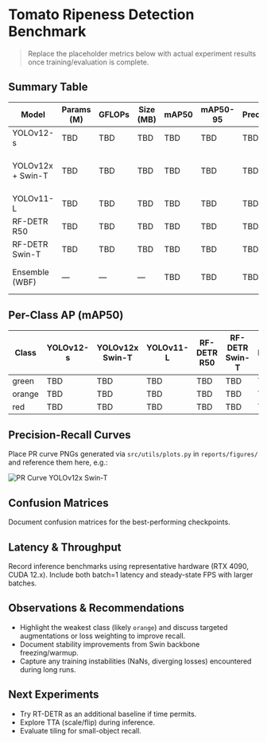 # Tomato Ripeness Detection Benchmark

> Replace the placeholder metrics below with actual experiment results once
> training/evaluation is complete.

## Summary Table

| Model | Params (M) | GFLOPs | Size (MB) | mAP50 | mAP50-95 | Precision | Recall | Latency (ms/img) | Throughput (FPS) | VRAM (GB) | Notes |
|-------|------------|--------|-----------|-------|----------|-----------|--------|------------------|------------------|-----------|-------|
| YOLOv12-s | TBD | TBD | TBD | TBD | TBD | TBD | TBD | TBD | TBD | TBD | Baseline 1280px |
| YOLOv12x + Swin-T | TBD | TBD | TBD | TBD | TBD | TBD | TBD | TBD | TBD | TBD | Swin backbone, freeze 15 epochs |
| YOLOv11-L | TBD | TBD | TBD | TBD | TBD | TBD | TBD | TBD | TBD | TBD | |
| RF-DETR R50 | TBD | TBD | TBD | TBD | TBD | TBD | TBD | TBD | TBD | TBD | |
| RF-DETR Swin-T | TBD | TBD | TBD | TBD | TBD | TBD | TBD | TBD | TBD | TBD | |
| Ensemble (WBF) | — | — | — | TBD | TBD | TBD | TBD | TBD | TBD | TBD | Weighted boxes fusion |

## Per-Class AP (mAP50)

| Class | YOLOv12-s | YOLOv12x Swin-T | YOLOv11-L | RF-DETR R50 | RF-DETR Swin-T | Ensemble |
|-------|-----------|-----------------|-----------|-------------|----------------|----------|
| green | TBD | TBD | TBD | TBD | TBD | TBD |
| orange | TBD | TBD | TBD | TBD | TBD | TBD |
| red | TBD | TBD | TBD | TBD | TBD | TBD |

## Precision-Recall Curves

Place PR curve PNGs generated via `src/utils/plots.py` in `reports/figures/` and
reference them here, e.g.:

![PR Curve YOLOv12x Swin-T](figures/pr_yolov12x_swinT.png)

## Confusion Matrices

Document confusion matrices for the best-performing checkpoints.

## Latency & Throughput

Record inference benchmarks using representative hardware (RTX 4090, CUDA 12.x).
Include both batch=1 latency and steady-state FPS with larger batches.

## Observations & Recommendations

- Highlight the weakest class (likely `orange`) and discuss targeted
  augmentations or loss weighting to improve recall.
- Document stability improvements from Swin backbone freezing/warmup.
- Capture any training instabilities (NaNs, diverging losses) encountered during
  long runs.

## Next Experiments

- Try RT-DETR as an additional baseline if time permits.
- Explore TTA (scale/flip) during inference.
- Evaluate tiling for small-object recall.
